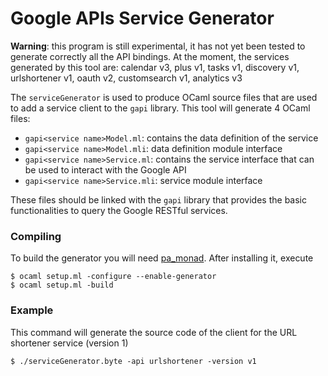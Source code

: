 Google APIs Service Generator
=============================

**Warning**: this program is still experimental, it has not yet been tested to
generate correctly all the API bindings. At the moment, the services generated
by this tool are: calendar v3, plus v1, tasks v1, discovery v1, urlshortener
v1, oauth v2, customsearch v1, analytics v3

The `serviceGenerator` is used to produce OCaml source files that are used to
add a service client to the `gapi` library. This tool will generate 4 OCaml
files:

* `gapi<service name>Model.ml`: contains the data definition of the service
* `gapi<service name>Model.mli`: data definition module interface
* `gapi<service name>Service.ml`: contains the service interface that can be
  used to interact with the Google API
* `gapi<service name>Service.mli`: service module interface

These files should be linked with the `gapi` library that provides the basic
functionalities to query the Google RESTful services.

### Compiling

To build the generator you will need
[pa_monad](http://www.cas.mcmaster.ca/~carette/pa_monad/). After installing
it, execute

    $ ocaml setup.ml -configure --enable-generator
    $ ocaml setup.ml -build

### Example

This command will generate the source code of the client for the URL shortener
service (version 1)

    $ ./serviceGenerator.byte -api urlshortener -version v1

